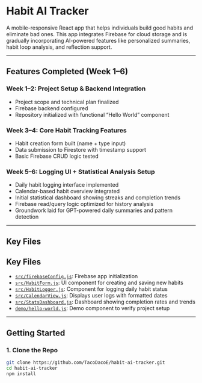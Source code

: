 # Habit AI Tracker

A mobile-responsive React app that helps individuals build good habits and eliminate bad ones. This app integrates Firebase for cloud storage and is gradually incorporating AI-powered features like personalized summaries, habit loop analysis, and reflection support.

---

## Features Completed (Week 1–6)

###  Week 1–2: Project Setup & Backend Integration
- Project scope and technical plan finalized
- Firebase backend configured
- Repository initialized with functional “Hello World” component

###  Week 3–4: Core Habit Tracking Features
- Habit creation form built (name + type input)
- Data submission to Firestore with timestamp support
- Basic Firebase CRUD logic tested

###  Week 5–6: Logging UI + Statistical Analysis Setup
- Daily habit logging interface implemented
- Calendar-based habit overview integrated
- Initial statistical dashboard showing streaks and completion trends
- Firebase read/query logic optimized for history analysis
- Groundwork laid for GPT-powered daily summaries and pattern detection

---

## Key Files

## Key Files

- [`src/firebaseConfig.js`](https://github.com/TacoDacoE/habit-ai-tracker/blob/main/src/firebaseConfig.js): Firebase app initialization  
- [`src/HabitForm.js`](https://github.com/TacoDacoE/habit-ai-tracker/blob/main/src/HabitForm.js): UI component for creating and saving new habits  
- [`src/HabitLogger.js`](https://github.com/TacoDacoE/habit-ai-tracker/blob/main/src/HabitLogger.js): Component for logging daily habit status  
- [`src/CalendarView.js`](https://github.com/TacoDacoE/habit-ai-tracker/blob/main/src/CalendarView.js): Displays user logs with formatted dates  
- [`src/StatsDashboard.js`](https://github.com/TacoDacoE/habit-ai-tracker/blob/main/src/StatsDashboard.js): Dashboard showing completion rates and trends  
- [`demo/hello-world.js`](https://github.com/TacoDacoE/habit-ai-tracker/blob/main/demo/hello-world.js): Demo component to verify project setup

---

## Getting Started

### 1. Clone the Repo

```bash
git clone https://github.com/TacoDacoE/habit-ai-tracker.git
cd habit-ai-tracker
npm install

